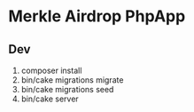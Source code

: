 # Merkle Airdrop PhpApp

## Dev

1. composer install
2. bin/cake migrations migrate
3. bin/cake migrations seed
4. bin/cake server
